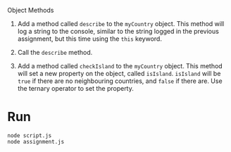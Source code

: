 Object Methods

1. Add a method called `describe` to the `myCountry` object. This method will log a string to the console, similar to the string logged in the previous assignment, but this time using the `this` keyword.

2. Call the `describe` method.

3. Add a method called `checkIsland` to the `myCountry` object. This method will set a new property on the object, called `isIsland`. `isIsland` will be `true` if there are no neighbouring countries, and `false` if there are. Use the ternary operator to set the property.

# Run

```
node script.js
node assignment.js
```

